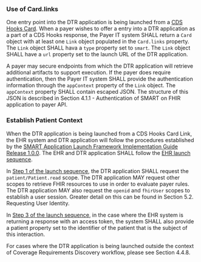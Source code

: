 ### Use of Card.links
One entry point into the DTR application is being launched from a [CDS Hooks Card](https://cds-hooks.hl7.org/ballots/2018May/specification/1.0/#card-attributes). When a payer wishes to offer a entry into a DTR application as a part of a CDS Hooks response, the Payer IT system SHALL return a `Card` object with at least one `Link` object populated in the `Card.links` property. The `Link` object SHALL hava a `type` property set to `smart`. The `Link` object SHALL have a `url` property set to the launch URL of the DTR application.

A payer may secure endpoints from which the DTR application will retrieve additional artifacts to support execution. If the payer does require authentication, then the Payer IT system SHALL provide the authentication information through the `appContext` property of the `Link` object. The `appContext` property SHALL contain escaped JSON. The structure of this JSON is described in Section 4.1.1 - Authentication of SMART on FHIR application to payer API.

### Establish Patient Context
When the DTR application is being launched from a CDS Hooks Card Link, the EHR system and DTR application will follow the procedures established by the [SMART Application Launch Framework Implementation Guide Release 1.0.0](http://hl7.org/fhir/smart-app-launch). The EHR and DTR application SHALL follow the [EHR launch sequence](http://hl7.org/fhir/smart-app-launch/#ehr-launch-sequence). 

In [Step 1 of the launch sequence](http://hl7.org/fhir/smart-app-launch/#step-1-app-asks-for-authorization), the DTR application SHALL request the `patient/Patient.read` scope. The DTR application MAY request other scopes to retrieve FHIR resources to use in order to evaluate payer rules. The DTR application MAY also request the `openid` and `fhirUser` scopes to establish a user session. Greater detail on this can be found in Section 5.2. Requesting User Identity.

In [Step 3 of the launch sequence](http://hl7.org/fhir/smart-app-launch/#step-3-app-exchanges-authorization-code-for-access-token), in the case where the EHR system is returning a response with an access token, the system SHALL also provide a patient property set to the identifier of the patient that is the subject of this interaction.

For cases where the DTR application is being launched outside the context of Coverage Requirements Discovery workflow, please see Section 4.4.8.
